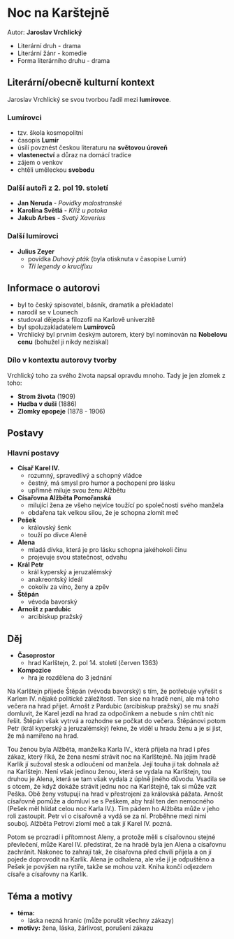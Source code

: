 # Noc na Karštejně

Autor: **Jaroslav Vrchlický**

 - Literární druh - drama
 - Literární žánr - komedie
 - Forma literárního druhu - drama

## Literární/obecně kulturní kontext

Jaroslav Vrchlický se svou tvorbou řadil mezi **lumírovce**.

### Lumírovci
 - tzv. škola kosmopolitní
 - časopis **Lumír**
 - úsilí povznést českou literaturu na **světovou úroveň**
 - **vlastenectví** a důraz na domácí tradice
 - zájem o venkov
 - chtěli uměleckou **svobodu**

### Další autoři z 2. pol 19. století
 - **Jan Neruda** - *Povídky malostranské*
 - **Karolína Světlá** - *Kříž u potoka*
 - **Jakub Arbes** - *Svatý Xaverius*

### Další lumírovci
 - **Julius Zeyer**
   - povídka *Duhový pták* (byla otisknuta v časopise Lumír)
   - *Tři legendy o krucifixu*

## Informace o autorovi
 - byl to český spisovatel, básník, dramatik a překladatel
 - narodil se v Lounech
 - studoval dějepis a filozofii na Karlově univerzitě
 - byl spoluzakladatelem **Lumírovců**
 - Vrchlický byl prvním českým autorem, který byl nominován na **Nobelovu cenu** (bohužel ji nikdy nezískal)

### Dílo v kontextu autorovy tvorby

Vrchlický toho za svého života napsal opravdu mnoho. Tady je jen zlomek z toho:

 - **Strom života** (1909)
 - **Hudba v duši** (1886)
 - **Zlomky epopeje** (1878 - 1906)

## Postavy

### Hlavní postavy 
 - **Císař Karel IV.**
   - rozumný, spravedlivý a schopný vládce
   - čestný, má smysl pro humor a pochopení pro lásku
   - upřímně miluje svou ženu Alžbětu
 - **Císařovna Alžběta Pomořanská**
   - milující žena ze všeho nejvíce toužící po společnosti svého manžela
   - obdařena tak velkou silou, že je schopna zlomit meč
 - **Pešek**
   - královský šenk
   - touží po dívce Aleně
 - **Alena**
   - mladá dívka, která je pro lásku schopna jakéhokoli činu
   - projevuje svou statečnost, odvahu
 - **Král Petr**
   - král kyperský a jeruzalémský
   - anakreontský ideál
   - cokoliv za víno, ženy a zpěv
 - **Štěpán**
   - vévoda bavorský
 - **Arnošt z pardubic**
   - arcibiskup pražský

## Děj
 - **Časoprostor**
   - hrad Karlštejn, 2. pol 14. století (červen 1363)
 - **Kompozice**
   - hra je rozdělena do 3 jednání

Na Karlštejn přijede Štěpán (vévoda bavorský) s tím, že potřebuje vyřešit s Karlem IV. nějaké politické záležitosti. Ten sice na hradě není, ale má toho večera na hrad přijet. Arnošt z Pardubic (arcibiskup pražský) se mu snaží domluvit, že Karel jezdí na hrad za odpočinkem a nebude s ním chtít nic řešit. Štěpán však vytrvá a rozhodne se počkat do večera. Štěpánovi potom Petr (král kyperský a jeruzalémský) řekne, že viděl u hradu ženu a je si jist, že má namířeno na hrad.

Tou ženou byla Alžběta, manželka Karla IV., která přijela na hrad i přes zákaz, který říká, že žena nesmí strávit noc na Karlštejně. Na jejím hradě Karlík jí sužoval stesk a odloučení od manžela. Její touha jí tak dohnala až na Karlštejn. Není však jedinou ženou, která se vydala na Karlštejn, tou druhou je Alena, která se tam však vydala z úplně jiného důvodu. Vsadila se s otcem, že když dokáže strávit jednu noc na Karlštejně, tak si může vzít Peška. Obě ženy vstupují na hrad v přestrojení za královská pážata. Arnošt císařovně pomůže a domluví se s Peškem, aby hrál ten den nemocného (Pešek měl hlídat celou noc Karla IV.). Tím pádem ho Alžběta může v jeho roli zastoupit. Petr ví o císařovně a vydá se za ní. Proběhne mezi nimi souboj. Alžběta Petrovi zlomí meč a tak jí Karel IV. pozná.

Potom se prozradí i přítomnost Aleny, a protože měli s císařovnou stejné převlečení, může Karel IV. předstírat, že na hradě byla jen Alena a císařovnu zachránit. Nakonec to zahrají tak, že císařovna před chvílí přijela a on jí pojede doprovodit na Karlík. Alena je odhalena, ale vše jí je odpuštěno a Pešek je povýšen na rytíře, takže se mohou vzít. Kniha končí odjezdem císaře a císařovny na Karlík.

## Téma a motivy
 - **téma:**
   - láska nezná hranic (může porušit všechny zákazy)
 - **motivy:** žena, láska, žárlivost, porušení zákazu
